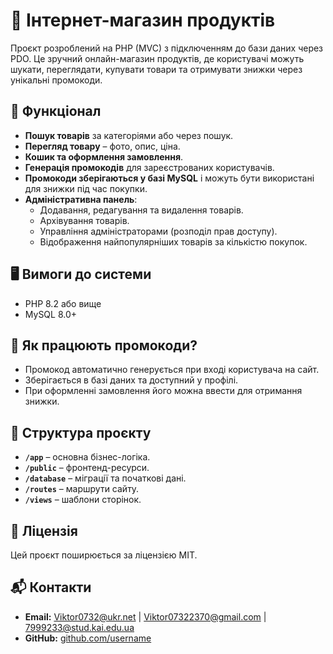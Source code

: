 # 🛒 Інтернет-магазин продуктів

Проєкт розроблений на PHP (MVC) з підключенням до бази даних через PDO. Це зручний онлайн-магазин продуктів, де користувачі можуть шукати, переглядати, купувати товари та отримувати знижки через унікальні промокоди.

## 🚀 Функціонал

- **Пошук товарів** за категоріями або через пошук.
- **Перегляд товару** – фото, опис, ціна.
- **Кошик та оформлення замовлення**.
- **Генерація промокодів** для зареєстрованих користувачів.
- **Промокоди зберігаються у базі MySQL** і можуть бути використані для знижки під час покупки.
- **Адміністративна панель**:
  - Додавання, редагування та видалення товарів.
  - Архівування товарів.
  - Управління адміністраторами (розподіл прав доступу).
  - Відображення найпопулярніших товарів за кількістю покупок.

## 🖥️ Вимоги до системи

- PHP 8.2 або вище
- MySQL 8.0+

## 🎁 Як працюють промокоди?

- Промокод автоматично генерується при вході користувача на сайт.
- Зберігається в базі даних та доступний у профілі.
- При оформленні замовлення його можна ввести для отримання знижки.

## 📂 Структура проєкту

- **`/app`** – основна бізнес-логіка.
- **`/public`** – фронтенд-ресурси.
- **`/database`** – міграції та початкові дані.
- **`/routes`** – маршрути сайту.
- **`/views`** – шаблони сторінок.

## 📄 Ліцензія

Цей проєкт поширюється за ліцензією MIT.

## 📬 Контакти

- **Email:** Viktor0732@ukr.net | Viktor07322370@gmail.com | 7999233@stud.kai.edu.ua
- **GitHub:** [github.com/username](https://github.com/V1kt0R0732)

